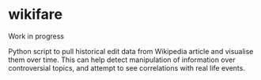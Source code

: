 # wikifare

Work in progress

Python script to pull historical edit data from Wikipedia article and visualise them over time.
This can help detect manipulation of information over controversial topics, and attempt to see correlations with real life events.
